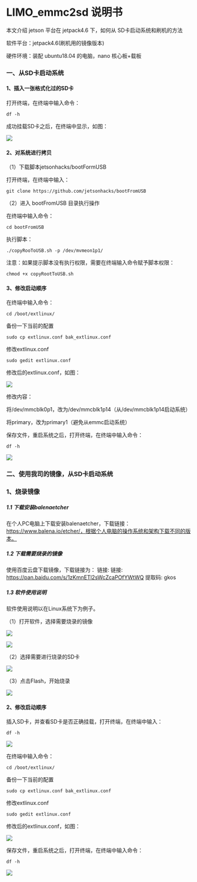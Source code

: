 # LIMO_emmc2sd 说明书

本文介绍 jetson 平台在 jetpack4.6 下，如何从 SD卡启动系统和刷机的方法

软件平台：jetpack4.6(刷机用的镜像版本)

硬件环境：装配 ubuntu18.04 的电脑，nano 核心板+载板

### 一、从SD卡启动系统

#### 1、插入一张格式化过的SD卡

打开终端，在终端中输入命令：

```
df -h
```

成功挂载SD卡之后，在终端中显示，如图：

![](LIMO_emmc2sd_image/sd_1.png)

#### 2、对系统进行拷贝

（1）下载脚本jetsonhacks/bootFormUSB

打开终端，在终端中输入：

```
git clone https://github.com/jetsonhacks/bootFromUSB
```

（2）进入 bootFromUSB 目录执行操作

在终端中输入命令：

```
cd bootFromUSB
```

执行脚本：

```
./copyRooToUSB.sh -p /dev/mvmeon1p1/
```

注意：如果提示脚本没有执行权限，需要在终端输入命令赋予脚本权限：

```
chmod +x copyRootToUSB.sh 
```

#### 3、修改启动顺序

在终端中输入命令：

```
cd /boot/extlinux/
```

备份一下当前的配置

```
sudo cp extlinux.conf bak_extlinux.conf
```

修改extlinux.conf

```
sudo gedit extlinux.conf
```

修改后的extlinux.conf，如图：

![](LIMO_emmc2sd_image/sd_2.png)

修改内容：

将/dev/mmcblk0p1，改为/dev/mmcblk1p14（从/dev/mmcblk1p14启动系统）

将primary，改为primary1（避免从emmc启动系统）

保存文件，重启系统之后，打开终端，在终端中输入命令：

```
df -h
```

![](LIMO_emmc2sd_image/sd_3.png)

### 二、使用我司的镜像，从SD卡启动系统

### 1、烧录镜像

##### 1.1 下载安装balenaetcher

在个人PC电脑上下载安装balenaetcher，下载链接：https://www.balena.io/etcher/，根据个人电脑的操作系统和架构下载不同的版本。

##### 1.2 下载需要烧录的镜像

使用百度云盘下载镜像，下载链接为： 链接: 链接: https://pan.baidu.com/s/1zKmnETl2sWcZcaPOfYWtWQ 提取码: gkos 

##### 1.3 软件使用说明

软件使用说明以在Linux系统下为例子。

（1）打开软件，选择需要烧录的镜像

![](LIMO_emmc2sd_image/balena_1.png)

![](LIMO_emmc2sd_image/balena_2.png)



（2）选择需要进行烧录的SD卡

![](LIMO_emmc2sd_image/balena_4.png)

（3）点击Flash，开始烧录

![](LIMO_emmc2sd_image/balena_6.png)

#### 2、修改启动顺序

插入SD卡，并查看SD卡是否正确挂载，打开终端，在终端中输入：

```
df -h
```

![](LIMO_emmc2sd_image/sd_1.png)

在终端中输入命令：

```
cd /boot/extlinux/
```

备份一下当前的配置

```
sudo cp extlinux.conf bak_extlinux.conf
```

修改extlinux.conf

```
sudo gedit extlinux.conf
```

修改后的extlinux.conf，如图：

![](LIMO_emmc2sd_image/sd_2.png)

保存文件，重启系统之后，打开终端，在终端中输入命令：

```
df -h
```

![](LIMO_emmc2sd_image/sd_3.png)






